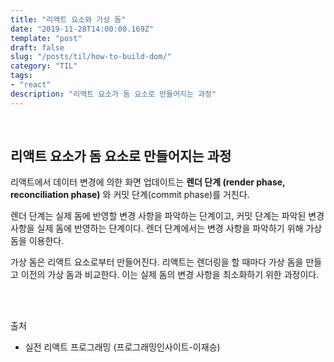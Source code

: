 ```yaml
---
title: "리액트 요소와 가상 돔"
date: "2019-11-28T14:00:00.169Z"
template: "post"
draft: false
slug: "/posts/til/how-to-build-dom/"
category: "TIL"
tags:
- "react"
description: "리액트 요소가 돔 요소로 만들어지는 과정"
---
```


<br>

## 리액트 요소가 돔 요소로 만들어지는 과정

리액트에서 데이터 변경에 의한 화면 업데이트는 **렌더 단계 (render phase, reconciliation phase)** 와 커밋 단계(commit phase)를 거친다.

렌더 단계는 실제 돔에 반영할 변경 사항을 파악하는 단계이고, 커밋 단계는 파악된 변경 사항을 실제 돔에 반영하는 단계이다. 렌더 단계에서는 변경 사항을 파악하기 위해 가상 돔을 이용한다.

가상 돔은 리액트 요소로부터 만들어진다. 리액트는 렌더링을 할 때마다 가상 돔을 만들고 이전의 가상 돔과 비교한다. 이는 실제 돔의 변경 사항을 최소화하기 위한 과정이다.

<br>
<br>

출처
- 실전 리액트 프로그래밍 (프로그래밍인사이트-이재승)
